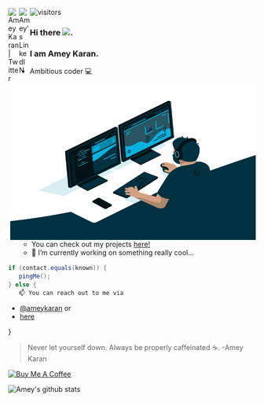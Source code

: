 <p>
<a href="https://twitter.com/">
  <img align="left" alt="Amey Karan | Twitter" width="22px" src="https://raw.githubusercontent.com/peterthehan/peterthehan/master/assets/twitter.svg" />
</a>
<a href="https://www.linkedin.com/in/amey-karan-8752201bb/">
  <img align="left" alt="Amey's LinkedIN" width="22px" src="https://raw.githubusercontent.com/peterthehan/peterthehan/master/assets/linkedin.svg" />
</a>
</p>

![visitors](https://visitor-badge.glitch.me/badge?page_id=ameykaran.ameykaran)

### Hi there <img src="https://media.giphy.com/media/hvRJCLFzcasrR4ia7z/giphy.gif" width="25px">.
### I am **Amey Karan**. 
  <img align="right" alt="GIF" src="https://github.com/ameykaran/ameykaran/blob/main/code.gif?raw=true" width="500" height="320" />

- Ambitious coder :computer:
  - You can check out my projects [here!](https://github.com/ameykaran?tab=repositories)
  - 🔭 I’m currently working on something really cool...
    
```java
if (contact.equals(known)) { 
   pingMe();
} else {
   📫 You can reach out to me via
```  
 * [@ameykaran](https://www.instagram.com/amey_karan/) or 
 * [here](https://www.linkedin.com/in/amey-karan-8752201bb/)

}   

   > Never let yourself down. Always be properly caffeinated :coffee:.
   > -Amey Karan
<p><a href="https://www.buymeacoffee.com/ameykaran" target="_blank"><img src="https://cdn.buymeacoffee.com/buttons/v2/default-red.png" alt="Buy Me A Coffee" width="150" ></a></p>

![Amey's github stats](https://github-readme-stats.vercel.app/api?username=ameykaran&show_icons=true&theme=radical)
